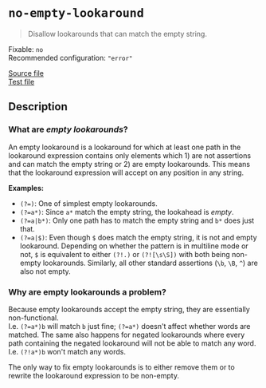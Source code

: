 # `no-empty-lookaround`

> Disallow lookarounds that can match the empty string.

Fixable: `no` <br> Recommended configuration: `"error"`

<!-- prettier-ignore -->
[Source file](https://github.com/RunDevelopment/eslint-plugin-clean-regex/blob/master/lib/rules/no-empty-lookaround.js) <br> [Test file](https://github.com/RunDevelopment/eslint-plugin-clean-regex/blob/master/tests/lib/rules/no-empty-lookaround.js)

## Description

### What are _empty lookarounds_?

An empty lookaround is a lookaround for which at least one path in the
lookaround expression contains only elements which 1) are not assertions and can
match the empty string or 2) are empty lookarounds. This means that the
lookaround expression will accept on any position in any string.

**Examples:**

-   `(?=)`: One of simplest empty lookarounds.
-   `(?=a*)`: Since `a*` match the empty string, the lookahead is _empty_.
-   `(?=a|b*)`: Only one path has to match the empty string and `b*` does just
    that.
-   `(?=a|$)`: Even though `$` does match the empty string, it is not and empty
    lookaround. Depending on whether the pattern is in multiline mode or not,
    `$` is equivalent to either `(?!.)` or `(?![\s\S])` with both being
    non-empty lookarounds. Similarly, all other standard assertions (`\b`, `\B`,
    `^`) are also not empty.

### Why are empty lookarounds a problem?

Because empty lookarounds accept the empty string, they are essentially
non-functional. <br> I.e. `(?=a*)b` will match `b` just fine; `(?=a*)` doesn't
affect whether words are matched. The same also happens for negated lookarounds
where every path containing the negated lookaround will not be able to match any
word. I.e. `(?!a*)b` won't match any words.

The only way to fix empty lookarounds is to either remove them or to rewrite the
lookaround expression to be non-empty.
